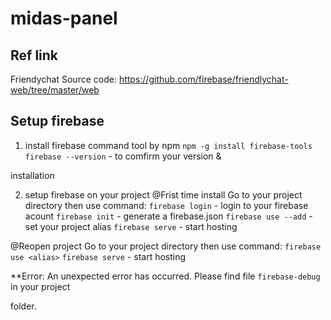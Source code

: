 # midas-panel

## Ref link
Friendychat Source code:
https://github.com/firebase/friendlychat-web/tree/master/web


## Setup firebase
1. install firebase command tool by npm
`npm -g install firebase-tools`
`firebase --version` - to comfirm your version & 

installation

2. setup firebase on your project
@Frist time install
Go to your project directory then use command:
`firebase login` - login to your firebase acount
`firebase init` - generate a firebase.json
`firebase use --add` - set your project alias
`firebase serve` - start hosting

@Reopen project
Go to your project directory then use command:
`firebase use <alias>`
`firebase serve` - start hosting

**Error: An unexpected error has occurred.
Please find file `firebase-debug` in your project 

folder.
